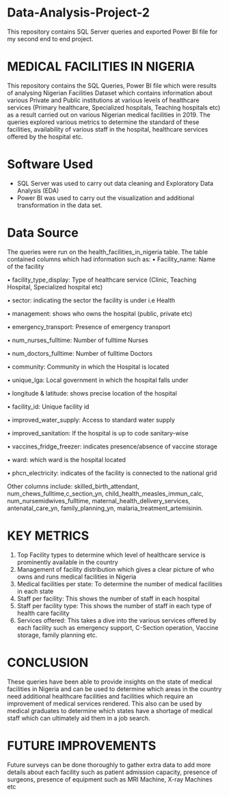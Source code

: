 # Data-Analysis-Project-2
This repository contains SQL Server queries and exported Power BI file for my second end to end project. 

# MEDICAL FACILITIES IN NIGERIA
This repository contains the SQL Queries, Power BI file which were results of analysing Nigerian Facilities Dataset which contains information about various Private and Public institutions at various levels of healthcare services (Primary healthcare, Specialized hospitals, Teaching hospitals etc) as a result carried out on various Nigerian medical facilities in 2019.
The queries explored various metrics to determine the standard of these facilities, availability of various staff in the hospital, healthcare services offered by the hospital etc.

# Software Used
-	SQL Server was used to carry out data cleaning and Exploratory Data Analysis (EDA)
-	Power BI was used to carry out the visualization and additional transformation in the data set.

# Data Source
The queries were run on the health_facilities_in_nigeria table. The table contained columns which had information such as:
•	Facility_name: Name of the facility

•	facility_type_display: Type of healthcare service (Clinic, Teaching Hospital, Specialized hospital etc)

•	sector: indicating the sector the facility is under i.e Health

•	management: shows who owns the hospital (public, private etc)

•	emergency_transport: Presence of emergency transport 

•	num_nurses_fulltime: Number of fulltime Nurses

•	num_doctors_fulltime: Number of fulltime Doctors

•	community: Community in which the Hospital is located

•	unique_lga: Local government in which the hospital falls under

•	longitude & latitude: shows precise location of the hospital

•	facility_id: Unique facility id 

•	improved_water_supply: Access to standard water supply

•	improved_sanitation: If the hospital is up to code sanitary-wise

•	vaccines_fridge_freezer: indicates presence/absence of vaccine storage

•	ward: which ward is the hospital located

•	phcn_electricity: indicates of the facility is connected to the national grid

Other columns include: skilled_birth_attendant, num_chews_fulltime,c_section_yn, child_health_measles_immun_calc, num_nursemidwives_fulltime, maternal_health_delivery_services, antenatal_care_yn, family_planning_yn, malaria_treatment_artemisinin.

# KEY METRICS
1.	Top Facility types to determine which level of healthcare service is prominently available in the country
2.	Management of facility distribution which gives a clear picture of who owns and runs medical facilities in Nigeria
3.	Medical facilities per state: To determine the number of medical facilities in each state
4.	Staff per facility: This shows the number of staff in each hospital
5.	Staff per facility type: This shows the number of staff in each type of health care facility
6.	Services offered: This takes a dive into the various services offered by each facility such as emergency support, C-Section operation, Vaccine storage, family planning etc.
   
# CONCLUSION
These queries have been able to provide insights on the state of medical facilities in Nigeria and can be used to determine which areas in the country need additional healthcare facilities and facilities which require an improvement of medical services rendered. This also can be used by medical graduates to determine which states have a shortage of medical staff which can ultimately aid them in a job search.

# FUTURE IMPROVEMENTS
Future surveys can be done thoroughly to gather extra data to add more details about each facility such as patient admission capacity, presence of surgeons, presence of equipment such as MRI Machine, X-ray Machines etc

